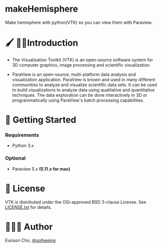 # makeHemisphere
Make hemisphere with python(VTK) so you can view them with Paraview.

# 🖌 📍📌Introduction
- The Visualization Toolkit (VTK) is an open-source software system for 3D computer graphics, image processing and scientific visualization.

- ParaView is an open-source, multi-platform data analysis and visualization application. ParaView is known and used in many different communities to analyze and visualize scientific data sets. It can be used to build visualizations to analyze data using qualitative and quantitative techniques. The data exploration can be done interactively in 3D or programmatically using ParaView's batch processing capabilities.

# 🎯 Getting Started
### Requirements
- Python 3.x
### Optional
- Paraview 5.x **(5.11.x for mac)**

# 📝 License
VTK is distributed under the OSI-approved BSD 3-clause License. See [LICENSE.txt]() for details.

# 👩🏻‍💻 Author
Eunsori Cho, [@solheeing](https://github.com/solheeing)
